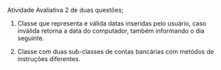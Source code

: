 Atividade Avaliativa 2 de duas questões;

1. Classe que representa e válida datas inseridas pelo usuário, caso inválida retorna
   a data do computador, também informando o dia seguinte.


2. Classe com duas sub-classes de contas bancárias com metódos de instruções diferentes.